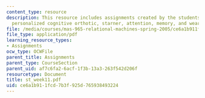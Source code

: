 ```yaml
---
content_type: resource
description: This resource includes assignments created by the students on a plan-based
  personalized cognitive orthotic, starner, attention, memory, and wearable interfaces.
file: /media/courses/mas-965-relational-machines-spring-2005/ce6a1b911fcd7b3f925d765938493224_st_week11.pdf
file_type: application/pdf
learning_resource_types:
- Assignments
ocw_type: OCWFile
parent_title: Assignments
parent_type: CourseSection
parent_uid: af7c6fa2-6acf-1f3b-13a3-263f542d206f
resourcetype: Document
title: st_week11.pdf
uid: ce6a1b91-1fcd-7b3f-925d-765938493224
---
```

